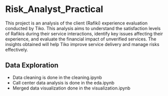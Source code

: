 # Risk_Analyst_Practical
 
This project is an analysis of the client (Rafiki) experience evaluation conducted by Tiko. This analysis aims to understand the satisfaction levels of Rafikis during their service interactions, identify key issues affecting their experience, and evaluate the financial impact of unverified services. The insights obtained will help Tiko improve service delivery and manage risks effectively.

## Data Exploration
* Data cleaning is done in the cleaning.ipynb
* Call center data analysis  is done in the eda.ipynb
* Merged data visualization done in the visualization.ipynb
